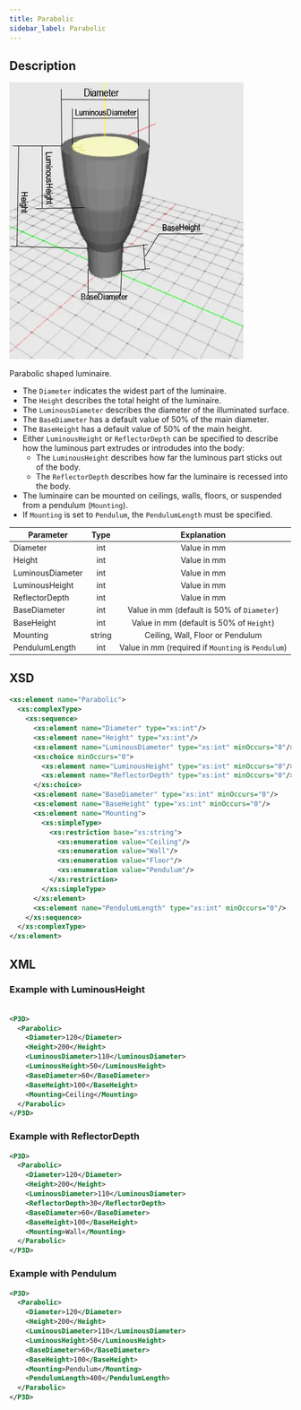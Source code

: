 ```yaml
---
title: Parabolic
sidebar_label: Parabolic
---
```


## Description

![Parabolic Luminaire](/img/docs/geometry/parametric/parabolic.webp)

Parabolic shaped luminaire.

- The `Diameter` indicates the widest part of the luminaire.
- The `Height` describes the total height of the luminaire.
- The `LuminousDiameter` describes the diameter of the illuminated surface.
- The `BaseDiameter` has a default value of 50% of the main diameter.
- The `BaseHeight` has a default value of 50% of the main height.
- Either `LuminousHeight` or `ReflectorDepth` can be specified to describe how the luminous part extrudes or introdudes into the body:
  - The `LuminousHeight` describes how far the luminous part sticks out of the body.
  - The `ReflectorDepth` describes how far the luminaire is recessed into the body.
- The luminaire can be mounted on ceilings, walls, floors, or suspended from a pendulum (`Mounting`).
- If `Mounting` is set to `Pendulum`, the `PendulumLength` must be specified.

| Parameter        | Type    | Explanation                                           |
| ---------------- | :-----: | :---------------------------------------------------: |
| Diameter         | int     | Value in mm                                           |
| Height           | int     | Value in mm                                           |
| LuminousDiameter | int     | Value in mm                                           |
| LuminousHeight   | int     | Value in mm                                           |
| ReflectorDepth   | int     | Value in mm                                           |
| BaseDiameter     | int     | Value in mm (default is 50% of `Diameter`)            |
| BaseHeight       | int     | Value in mm (default is 50% of `Height`)              |
| Mounting         | string  | Ceiling, Wall, Floor or Pendulum                      |
| PendulumLength   | int     | Value in mm (required if `Mounting` is `Pendulum`)    |

## XSD

```xml
<xs:element name="Parabolic">
  <xs:complexType>
    <xs:sequence>
      <xs:element name="Diameter" type="xs:int"/>
      <xs:element name="Height" type="xs:int"/>
      <xs:element name="LuminousDiameter" type="xs:int" minOccurs="0"/>
      <xs:choice minOccurs="0">
        <xs:element name="LuminousHeight" type="xs:int" minOccurs="0"/>
        <xs:element name="ReflectorDepth" type="xs:int" minOccurs="0"/>
      </xs:choice>
      <xs:element name="BaseDiameter" type="xs:int" minOccurs="0"/>
      <xs:element name="BaseHeight" type="xs:int" minOccurs="0"/>
      <xs:element name="Mounting">
        <xs:simpleType>
          <xs:restriction base="xs:string">
            <xs:enumeration value="Ceiling"/>
            <xs:enumeration value="Wall"/>
            <xs:enumeration value="Floor"/>
            <xs:enumeration value="Pendulum"/>
          </xs:restriction>
        </xs:simpleType>
      </xs:element>
      <xs:element name="PendulumLength" type="xs:int" minOccurs="0"/>
    </xs:sequence>
  </xs:complexType>
</xs:element>
```

## XML
### Example with LuminousHeight

```xml

<P3D>
  <Parabolic>
    <Diameter>120</Diameter>
    <Height>200</Height>
    <LuminousDiameter>110</LuminousDiameter>
    <LuminousHeight>50</LuminousHeight>
    <BaseDiameter>60</BaseDiameter>
    <BaseHeight>100</BaseHeight>
    <Mounting>Ceiling</Mounting>
  </Parabolic>
</P3D>
```

### Example with ReflectorDepth

```xml
<P3D>
  <Parabolic>
    <Diameter>120</Diameter>
    <Height>200</Height>
    <LuminousDiameter>110</LuminousDiameter>
    <ReflectorDepth>30</ReflectorDepth>
    <BaseDiameter>60</BaseDiameter>
    <BaseHeight>100</BaseHeight>
    <Mounting>Wall</Mounting>
  </Parabolic>
</P3D>
```

### Example with Pendulum

```xml
<P3D>
  <Parabolic>
    <Diameter>120</Diameter>
    <Height>200</Height>
    <LuminousDiameter>110</LuminousDiameter>
    <LuminousHeight>50</LuminousHeight>
    <BaseDiameter>60</BaseDiameter>
    <BaseHeight>100</BaseHeight>
    <Mounting>Pendulum</Mounting>
    <PendulumLength>400</PendulumLength>
  </Parabolic>
</P3D>
```